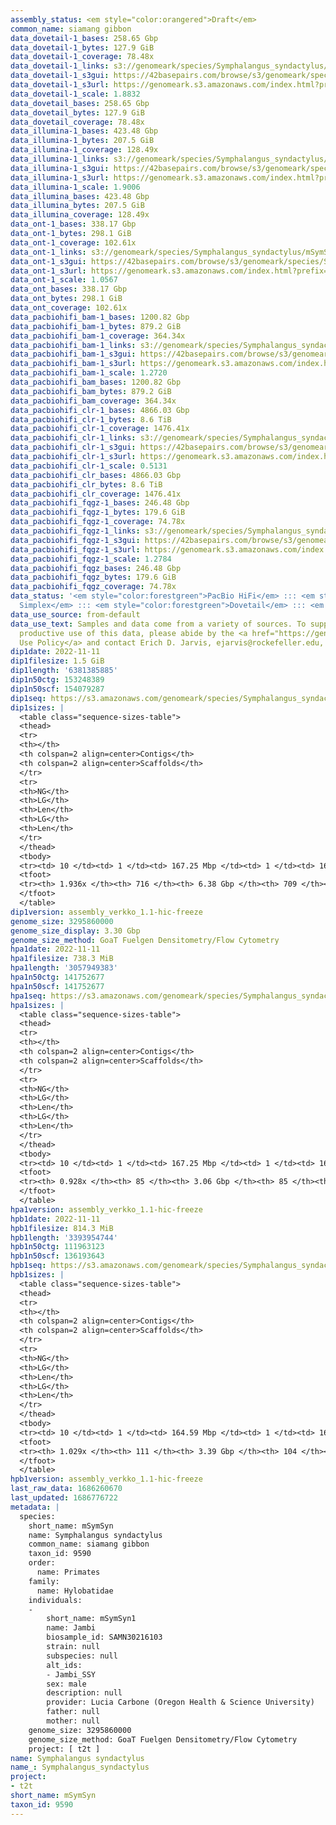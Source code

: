```yaml
---
assembly_status: <em style="color:orangered">Draft</em>
common_name: siamang gibbon
data_dovetail-1_bases: 258.65 Gbp
data_dovetail-1_bytes: 127.9 GiB
data_dovetail-1_coverage: 78.48x
data_dovetail-1_links: s3://genomeark/species/Symphalangus_syndactylus/mSymSyn1/genomic_data/dovetail/<br>
data_dovetail-1_s3gui: https://42basepairs.com/browse/s3/genomeark/species/Symphalangus_syndactylus/mSymSyn1/genomic_data/dovetail/
data_dovetail-1_s3url: https://genomeark.s3.amazonaws.com/index.html?prefix=species/Symphalangus_syndactylus/mSymSyn1/genomic_data/dovetail/
data_dovetail-1_scale: 1.8832
data_dovetail_bases: 258.65 Gbp
data_dovetail_bytes: 127.9 GiB
data_dovetail_coverage: 78.48x
data_illumina-1_bases: 423.48 Gbp
data_illumina-1_bytes: 207.5 GiB
data_illumina-1_coverage: 128.49x
data_illumina-1_links: s3://genomeark/species/Symphalangus_syndactylus/mSymSyn1/genomic_data/illumina/<br>
data_illumina-1_s3gui: https://42basepairs.com/browse/s3/genomeark/species/Symphalangus_syndactylus/mSymSyn1/genomic_data/illumina/
data_illumina-1_s3url: https://genomeark.s3.amazonaws.com/index.html?prefix=species/Symphalangus_syndactylus/mSymSyn1/genomic_data/illumina/
data_illumina-1_scale: 1.9006
data_illumina_bases: 423.48 Gbp
data_illumina_bytes: 207.5 GiB
data_illumina_coverage: 128.49x
data_ont-1_bases: 338.17 Gbp
data_ont-1_bytes: 298.1 GiB
data_ont-1_coverage: 102.61x
data_ont-1_links: s3://genomeark/species/Symphalangus_syndactylus/mSymSyn1/genomic_data/ont/<br>
data_ont-1_s3gui: https://42basepairs.com/browse/s3/genomeark/species/Symphalangus_syndactylus/mSymSyn1/genomic_data/ont/
data_ont-1_s3url: https://genomeark.s3.amazonaws.com/index.html?prefix=species/Symphalangus_syndactylus/mSymSyn1/genomic_data/ont/
data_ont-1_scale: 1.0567
data_ont_bases: 338.17 Gbp
data_ont_bytes: 298.1 GiB
data_ont_coverage: 102.61x
data_pacbiohifi_bam-1_bases: 1200.82 Gbp
data_pacbiohifi_bam-1_bytes: 879.2 GiB
data_pacbiohifi_bam-1_coverage: 364.34x
data_pacbiohifi_bam-1_links: s3://genomeark/species/Symphalangus_syndactylus/mSymSyn1/genomic_data/pacbio_hifi/<br>
data_pacbiohifi_bam-1_s3gui: https://42basepairs.com/browse/s3/genomeark/species/Symphalangus_syndactylus/mSymSyn1/genomic_data/pacbio_hifi/
data_pacbiohifi_bam-1_s3url: https://genomeark.s3.amazonaws.com/index.html?prefix=species/Symphalangus_syndactylus/mSymSyn1/genomic_data/pacbio_hifi/
data_pacbiohifi_bam-1_scale: 1.2720
data_pacbiohifi_bam_bases: 1200.82 Gbp
data_pacbiohifi_bam_bytes: 879.2 GiB
data_pacbiohifi_bam_coverage: 364.34x
data_pacbiohifi_clr-1_bases: 4866.03 Gbp
data_pacbiohifi_clr-1_bytes: 8.6 TiB
data_pacbiohifi_clr-1_coverage: 1476.41x
data_pacbiohifi_clr-1_links: s3://genomeark/species/Symphalangus_syndactylus/mSymSyn1/genomic_data/pacbio_hifi/<br>
data_pacbiohifi_clr-1_s3gui: https://42basepairs.com/browse/s3/genomeark/species/Symphalangus_syndactylus/mSymSyn1/genomic_data/pacbio_hifi/
data_pacbiohifi_clr-1_s3url: https://genomeark.s3.amazonaws.com/index.html?prefix=species/Symphalangus_syndactylus/mSymSyn1/genomic_data/pacbio_hifi/
data_pacbiohifi_clr-1_scale: 0.5131
data_pacbiohifi_clr_bases: 4866.03 Gbp
data_pacbiohifi_clr_bytes: 8.6 TiB
data_pacbiohifi_clr_coverage: 1476.41x
data_pacbiohifi_fqgz-1_bases: 246.48 Gbp
data_pacbiohifi_fqgz-1_bytes: 179.6 GiB
data_pacbiohifi_fqgz-1_coverage: 74.78x
data_pacbiohifi_fqgz-1_links: s3://genomeark/species/Symphalangus_syndactylus/mSymSyn1/genomic_data/pacbio_hifi/<br>
data_pacbiohifi_fqgz-1_s3gui: https://42basepairs.com/browse/s3/genomeark/species/Symphalangus_syndactylus/mSymSyn1/genomic_data/pacbio_hifi/
data_pacbiohifi_fqgz-1_s3url: https://genomeark.s3.amazonaws.com/index.html?prefix=species/Symphalangus_syndactylus/mSymSyn1/genomic_data/pacbio_hifi/
data_pacbiohifi_fqgz-1_scale: 1.2784
data_pacbiohifi_fqgz_bases: 246.48 Gbp
data_pacbiohifi_fqgz_bytes: 179.6 GiB
data_pacbiohifi_fqgz_coverage: 74.78x
data_status: '<em style="color:forestgreen">PacBio HiFi</em> ::: <em style="color:forestgreen">ONT
  Simplex</em> ::: <em style="color:forestgreen">Dovetail</em> ::: <em style="color:forestgreen">Illumina</em>'
data_use_source: from-default
data_use_text: Samples and data come from a variety of sources. To support fair and
  productive use of this data, please abide by the <a href="https://genome10k.soe.ucsc.edu/data-use-policies/">Data
  Use Policy</a> and contact Erich D. Jarvis, ejarvis@rockefeller.edu, with any questions.
dip1date: 2022-11-11
dip1filesize: 1.5 GiB
dip1length: '6381385885'
dip1n50ctg: 153248389
dip1n50scf: 154079287
dip1seq: https://s3.amazonaws.com/genomeark/species/Symphalangus_syndactylus/mSymSyn1/assembly_verkko_1.1-hic-freeze/mSymSyn1.dip.20221111.fasta.gz
dip1sizes: |
  <table class="sequence-sizes-table">
  <thead>
  <tr>
  <th></th>
  <th colspan=2 align=center>Contigs</th>
  <th colspan=2 align=center>Scaffolds</th>
  </tr>
  <tr>
  <th>NG</th>
  <th>LG</th>
  <th>Len</th>
  <th>LG</th>
  <th>Len</th>
  </tr>
  </thead>
  <tbody>
  <tr><td> 10 </td><td> 1 </td><td> 167.25 Mbp </td><td> 1 </td><td> 167.51 Mbp </td></tr><tr><td> 20 </td><td> 3 </td><td> 165.59 Mbp </td><td> 3 </td><td> 166.27 Mbp </td></tr><tr><td> 30 </td><td> 5 </td><td> 164.59 Mbp </td><td> 5 </td><td> 164.79 Mbp </td></tr><tr><td> 40 </td><td> 7 </td><td> 160.05 Mbp </td><td> 7 </td><td> 161.71 Mbp </td></tr><tr style="background-color:#cccccc;"><td> 50 </td><td> 10 </td><td style="background-color:#88ff88;"> 153.25 Mbp </td><td> 10 </td><td style="background-color:#88ff88;"> 154.08 Mbp </td></tr><tr><td> 60 </td><td> 12 </td><td> 148.53 Mbp </td><td> 12 </td><td> 153.25 Mbp </td></tr><tr><td> 70 </td><td> 14 </td><td> 144.67 Mbp </td><td> 14 </td><td> 148.53 Mbp </td></tr><tr><td> 80 </td><td> 16 </td><td> 142.35 Mbp </td><td> 16 </td><td> 144.67 Mbp </td></tr><tr><td> 90 </td><td> 19 </td><td> 135.36 Mbp </td><td> 18 </td><td> 141.75 Mbp </td></tr><tr><td> 100 </td><td> 21 </td><td> 124.95 Mbp </td><td> 21 </td><td> 135.36 Mbp </td></tr></tbody>
  <tfoot>
  <tr><th> 1.936x </th><th> 716 </th><th> 6.38 Gbp </th><th> 709 </th><th> 6.38 Gbp </th></tr>
  </tfoot>
  </table>
dip1version: assembly_verkko_1.1-hic-freeze
genome_size: 3295860000
genome_size_display: 3.30 Gbp
genome_size_method: GoaT Fuelgen Densitometry/Flow Cytometry
hpa1date: 2022-11-11
hpa1filesize: 738.3 MiB
hpa1length: '3057949383'
hpa1n50ctg: 141752677
hpa1n50scf: 141752677
hpa1seq: https://s3.amazonaws.com/genomeark/species/Symphalangus_syndactylus/mSymSyn1/assembly_verkko_1.1-hic-freeze/mSymSyn1.hap1.20221111.fasta.gz
hpa1sizes: |
  <table class="sequence-sizes-table">
  <thead>
  <tr>
  <th></th>
  <th colspan=2 align=center>Contigs</th>
  <th colspan=2 align=center>Scaffolds</th>
  </tr>
  <tr>
  <th>NG</th>
  <th>LG</th>
  <th>Len</th>
  <th>LG</th>
  <th>Len</th>
  </tr>
  </thead>
  <tbody>
  <tr><td> 10 </td><td> 1 </td><td> 167.25 Mbp </td><td> 1 </td><td> 167.25 Mbp </td></tr><tr><td> 20 </td><td> 3 </td><td> 165.59 Mbp </td><td> 3 </td><td> 165.59 Mbp </td></tr><tr><td> 30 </td><td> 5 </td><td> 160.05 Mbp </td><td> 5 </td><td> 160.05 Mbp </td></tr><tr><td> 40 </td><td> 8 </td><td> 145.48 Mbp </td><td> 8 </td><td> 145.48 Mbp </td></tr><tr style="background-color:#cccccc;"><td> 50 </td><td> 10 </td><td style="background-color:#88ff88;"> 141.75 Mbp </td><td> 10 </td><td style="background-color:#88ff88;"> 141.75 Mbp </td></tr><tr><td> 60 </td><td> 12 </td><td> 124.95 Mbp </td><td> 12 </td><td> 124.95 Mbp </td></tr><tr><td> 70 </td><td> 15 </td><td> 105.79 Mbp </td><td> 15 </td><td> 105.79 Mbp </td></tr><tr><td> 80 </td><td> 19 </td><td> 80.75 Mbp </td><td> 19 </td><td> 80.75 Mbp </td></tr><tr><td> 90 </td><td> 23 </td><td> 68.80 Mbp </td><td> 23 </td><td> 68.80 Mbp </td></tr><tr><td> 100 </td><td> 0 </td><td>  </td><td> 0 </td><td>  </td></tr></tbody>
  <tfoot>
  <tr><th> 0.928x </th><th> 85 </th><th> 3.06 Gbp </th><th> 85 </th><th> 3.06 Gbp </th></tr>
  </tfoot>
  </table>
hpa1version: assembly_verkko_1.1-hic-freeze
hpb1date: 2022-11-11
hpb1filesize: 814.3 MiB
hpb1length: '3393954744'
hpb1n50ctg: 111963123
hpb1n50scf: 136193643
hpb1seq: https://s3.amazonaws.com/genomeark/species/Symphalangus_syndactylus/mSymSyn1/assembly_verkko_1.1-hic-freeze/mSymSyn1.hap2.20221111.fasta.gz
hpb1sizes: |
  <table class="sequence-sizes-table">
  <thead>
  <tr>
  <th></th>
  <th colspan=2 align=center>Contigs</th>
  <th colspan=2 align=center>Scaffolds</th>
  </tr>
  <tr>
  <th>NG</th>
  <th>LG</th>
  <th>Len</th>
  <th>LG</th>
  <th>Len</th>
  </tr>
  </thead>
  <tbody>
  <tr><td> 10 </td><td> 1 </td><td> 164.59 Mbp </td><td> 1 </td><td> 165.59 Mbp </td></tr><tr><td> 20 </td><td> 4 </td><td> 153.92 Mbp </td><td> 3 </td><td> 161.71 Mbp </td></tr><tr><td> 30 </td><td> 6 </td><td> 144.67 Mbp </td><td> 6 </td><td> 153.92 Mbp </td></tr><tr><td> 40 </td><td> 8 </td><td> 141.21 Mbp </td><td> 8 </td><td> 144.67 Mbp </td></tr><tr style="background-color:#cccccc;"><td> 50 </td><td> 11 </td><td style="background-color:#88ff88;"> 111.96 Mbp </td><td> 10 </td><td style="background-color:#88ff88;"> 136.19 Mbp </td></tr><tr><td> 60 </td><td> 14 </td><td> 107.99 Mbp </td><td> 13 </td><td> 120.22 Mbp </td></tr><tr><td> 70 </td><td> 17 </td><td> 90.53 Mbp </td><td> 16 </td><td> 107.99 Mbp </td></tr><tr><td> 80 </td><td> 21 </td><td> 82.79 Mbp </td><td> 19 </td><td> 93.26 Mbp </td></tr><tr><td> 90 </td><td> 25 </td><td> 69.90 Mbp </td><td> 23 </td><td> 72.98 Mbp </td></tr><tr><td> 100 </td><td> 35 </td><td> 9.49 Mbp </td><td> 29 </td><td> 20.07 Mbp </td></tr></tbody>
  <tfoot>
  <tr><th> 1.029x </th><th> 111 </th><th> 3.39 Gbp </th><th> 104 </th><th> 3.39 Gbp </th></tr>
  </tfoot>
  </table>
hpb1version: assembly_verkko_1.1-hic-freeze
last_raw_data: 1686260670
last_updated: 1686776722
metadata: |
  species:
    short_name: mSymSyn
    name: Symphalangus syndactylus
    common_name: siamang gibbon
    taxon_id: 9590
    order:
      name: Primates
    family:
      name: Hylobatidae
    individuals:
    -
        short_name: mSymSyn1
        name: Jambi
        biosample_id: SAMN30216103
        strain: null
        subspecies: null
        alt_ids:
        - Jambi_SSY
        sex: male
        description: null
        provider: Lucia Carbone (Oregon Health & Science University)
        father: null
        mother: null
    genome_size: 3295860000
    genome_size_method: GoaT Fuelgen Densitometry/Flow Cytometry
    project: [ t2t ]
name: Symphalangus syndactylus
name_: Symphalangus_syndactylus
project:
- t2t
short_name: mSymSyn
taxon_id: 9590
---
```

